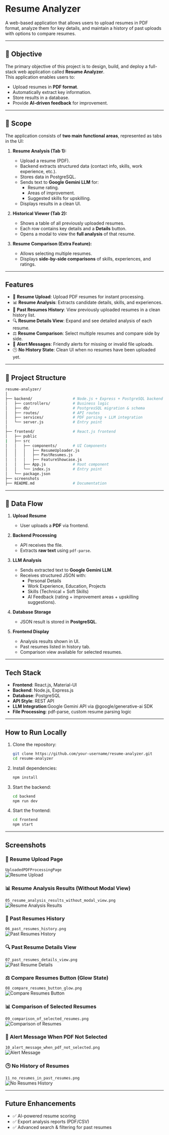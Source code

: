 # Resume Analyzer

A web-based application that allows users to upload resumes in PDF format, analyze them for key details, and maintain a history of past uploads with options to compare resumes.

---
## 📌 Objective  
The primary objective of this project is to design, build, and deploy a full-stack web application called **Resume Analyzer**.  
This application enables users to:  
- Upload resumes in **PDF format**.  
- Automatically extract key information.  
- Store results in a database.  
- Provide **AI-driven feedback** for improvement.  

---

## 📌 Scope  

The application consists of **two main functional areas**, represented as tabs in the UI:  

1. **Resume Analysis (Tab 1):**  
   - Upload a resume (PDF).  
   - Backend extracts structured data (contact info, skills, work experience, etc.).  
   - Stores data in PostgreSQL.  
   - Sends text to **Google Gemini LLM** for:  
     - Resume rating.  
     - Areas of improvement.  
     - Suggested skills for upskilling.  
   - Displays results in a clean UI.  

2. **Historical Viewer (Tab 2):**  
   - Shows a table of all previously uploaded resumes.  
   - Each row contains key details and a **Details** button.  
   - Opens a modal to view the **full analysis** of that resume.  

3. **Resume Comparison (Extra Feature):**  
   - Allows selecting multiple resumes.  
   - Displays **side-by-side comparisons** of skills, experiences, and ratings.  

---
## Features

- 📂 **Resume Upload**: Upload PDF resumes for instant processing.  
- 📊 **Resume Analysis**: Extracts candidate details, skills, and experiences.  
- 📜 **Past Resumes History**: View previously uploaded resumes in a clean history list.  
- 🔍 **Resume Details View**: Expand and see detailed analysis of each resume.  
- ⚖️ **Resume Comparison**: Select multiple resumes and compare side by side.  
- 🚨 **Alert Messages**: Friendly alerts for missing or invalid file uploads.  
- 🕒 **No History State**: Clean UI when no resumes have been uploaded yet.  

---

## 📁 Project Structure  

```bash
resume-analyzer/
│
├── backend/                  # Node.js + Express + PostgreSQL backend
│   ├── controllers/          # Business logic
│   ├── db/                   # PostgresSQL migration & schema
│   ├── routes/               # API routes
│   ├── services/             # PDF parsing + LLM integration
│   └── server.js             # Entry point
│
├── frontend/                 # React.js frontend
│   ├── public
|   ├── src
│   │   ├── components/       # UI Components
│   │   │   ├── ResumeUploader.js
│   │   │   ├── PastResumes.js
│   │   │   ├── FeatureShowcase.js
│   │   ├── App.js            # Root component
│   │   └── index.js          # Entry point
│   └── package.json
├── screenshots
├── README.md                 # Documentation
```

---

## 🔄 Data Flow  

1. **Upload Resume**  
   - User uploads a **PDF** via frontend.  

2. **Backend Processing**  
   - API receives the file.  
   - Extracts **raw text** using `pdf-parse`.  

3. **LLM Analysis**  
   - Sends extracted text to **Google Gemini LLM**.  
   - Receives structured JSON with:  
     - Personal Details  
     - Work Experience, Education, Projects  
     - Skills (Technical + Soft Skills)  
     - AI Feedback (rating + improvement areas + upskilling suggestions).  

4. **Database Storage**  
   - JSON result is stored in **PostgreSQL**.  

5. **Frontend Display**  
   - Analysis results shown in UI.  
   - Past resumes listed in history tab.  
   - Comparison view available for selected resumes.  

---

## Tech Stack

- **Frontend**: React.js, Material-UI  
- **Backend**: Node.js, Express.js  
- **Database**: PostgreSQL  
- **API Style**: REST API
- **LLM Integration**:Google Gemini API via @google/generative-ai SDK
- **File Processing**: pdf-parse, custom resume parsing logic  
---
## How to Run Locally

1. Clone the repository:  
   ```bash
   git clone https://github.com/your-username/resume-analyzer.git
   cd resume-analyzer
   ```

2. Install dependencies:  
   ```bash
   npm install
   ```

3. Start the backend:  
   ```bash
   cd backend
   npm run dev
   ```

4. Start the frontend:  
   ```bash
   cd frontend
   npm start
   ```

---

## Screenshots

### 📂 Resume Upload Page  
`UploadedPDFProcessingPage`  
![Resume Upload](/screenshots/02_resume_upload_page.png)

### 📊 Resume Analysis Results (Without Modal View)  
`05_resume_analysis_results_without_modal_view.png`  
![Resume Analysis Results](/screenshots/05_resume_analysis_results_without_modal_view.png)

### 📜 Past Resumes History  
`06_past_resumes_history.png`  
![Past Resumes History](/screenshots/06_past_resumes_history.png)

### 🔍 Past Resume Details View  
`07_past_resumes_details_view.png`  
![Past Resume Details](/screenshots/07a_past_resumes_details_view.png)

### ⚖️ Compare Resumes Button (Glow State)  
`08_compare_resumes_button_glow.png`  
![Compare Resumes Button](/screenshots/08_compare_button_highlight.png)

### 📊 Comparison of Selected Resumes  
`09_comparison_of_selected_resumes.png`  
![Comparison of Resumes](/screenshots/09_comparison_of_selected_resumes.png)

### 🚨 Alert Message When PDF Not Selected  
`10_alert_message_when_pdf_not_selected.png`  
![Alert Message](/screenshots/10_pdf_not_selected_alert.png)

### 🕒 No History of Resumes  
`11_no_resumes_in_past_resumes.png`  
![No Resumes History](/screenshots/11_no_history_of_resumes.png)

---

## Future Enhancements

- ✅ AI-powered resume scoring  
- ✅ Export analysis reports (PDF/CSV)  
- ✅ Advanced search & filtering for past resumes  


